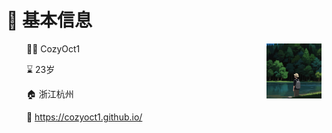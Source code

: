<tr><td>

# 👤 基本信息

<img align="right" width="88" src="images/cozy.png" />

<p>&emsp;&emsp; 👨‍💻 CozyOct1 </p>
<p>&emsp;&emsp; ⌛ 23岁 </p>
<p>&emsp;&emsp; 🏠 浙江杭州 </p>
<p>&emsp;&emsp; 📝 <a href="https://cozyoct1.github.io/">https://cozyoct1.github.io/</a> </p>

</td></tr>